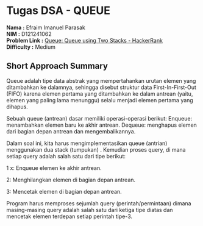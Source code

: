 # Tugas DSA - QUEUE

**Nama          :** Efraim Imanuel Parasak  
**NIM           :** D121241062  
**Problem Link  :** [Queue: Queue using Two Stacks - HackerRank](https://www.hackerrank.com/challenges/queue-using-two-stacks/problem)  
**Difficulty    :** Medium  

## Short Approach Summary

Queue adalah tipe data abstrak yang mempertahankan urutan elemen yang ditambahkan ke dalamnya, sehingga disebut struktur data First-In-First-Out (FIFO) karena elemen pertama yang ditambahkan ke dalam antrean (yaitu, elemen yang paling lama menunggu) selalu menjadi elemen pertama yang dihapus.

Sebuah queue (antrean) dasar memiliki operasi-operasi berikut:
Enqueue: menambahkan elemen baru ke akhir antrean.
Dequeue: menghapus elemen dari bagian depan antrean dan mengembalikannya.

Dalam soal ini, kita harus mengimplementasikan queue (antrian) menggunakan dua stack (tumpukan) . Kemudian proses query, di mana setiap query adalah salah satu dari tipe berikut:

1 x: Enqueue elemen ke akhir antrean.

2: Menghilangkan elemen di bagian depan antrean.

3: Mencetak elemen di bagian depan antrean.

Program harus memproses sejumlah query (perintah/permintaan) dimana masing-masing query adalah salah satu dari ketiga tipe diatas dan mencetak elemen terdepan setiap perintah tipe-3.



